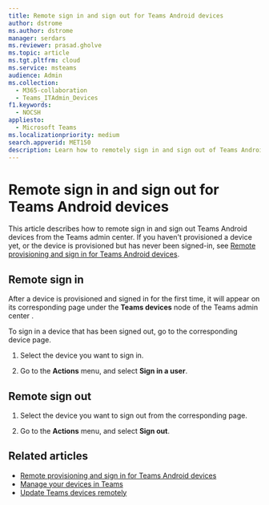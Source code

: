 ```yaml
---
title: Remote sign in and sign out for Teams Android devices
author: dstrome
ms.author: dstrome
manager: serdars
ms.reviewer: prasad.gholve
ms.topic: article
ms.tgt.pltfrm: cloud
ms.service: msteams
audience: Admin
ms.collection: 
  - M365-collaboration
  - Teams_ITAdmin_Devices
f1.keywords: 
  - NOCSH
appliesto: 
  - Microsoft Teams
ms.localizationpriority: medium
search.appverid: MET150
description: Learn how to remotely sign in and sign out of Teams Android devices
---
```


# Remote sign in and sign out for Teams Android devices

This article describes how to remote sign in and sign out Teams Android devices from the Teams admin center. If you haven't provisioned a device yet, or the device is provisioned but has never been signed-in, see [Remote provisioning and sign in for Teams Android devices](remote-provision-remote-login.md).

## Remote sign in

After a device is provisioned and signed in for the first time, it will appear on its corresponding page under the **Teams devices** node of the Teams admin center .

To sign in a device that has been signed out, go to the corresponding device page.

1. Select the device you want to sign in.

2. Go to the **Actions** menu, and select **Sign in a user**.

## Remote sign out

1. Select the device you want to sign out from the corresponding page.

2. Go to the **Actions** menu, and select **Sign out**.

## Related articles

- [Remote provisioning and sign in for Teams Android devices](remote-provision-remote-login.md)
- [Manage your devices in Teams](device-management.md)
- [Update Teams devices remotely](remote-update.md)
